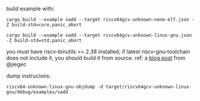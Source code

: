 build example with:

```
cargo build --example vadd --target riscv64gcv-unknown-none-elf.json -Z build-std=core,panic_abort
```
```
cargo build --example vadd --target riscv64gcv-unknown-linux-gnu.json -Z build-std=std,panic_abort
```

you must have riscv-binutils >= 2.38 installed, if latest riscv-gnu-toolchain does not include it, you should
build it from source. ref: a [blog post](https://jia.je/software/2022/01/25/rvv-1.0-toolchain/) from @jiegec

dump instrucions:

```
riscv64-unknown-linux-gnu-objdump -d target/riscv64gcv-unknown-linux-gnu/debug/examples/vadd
```
